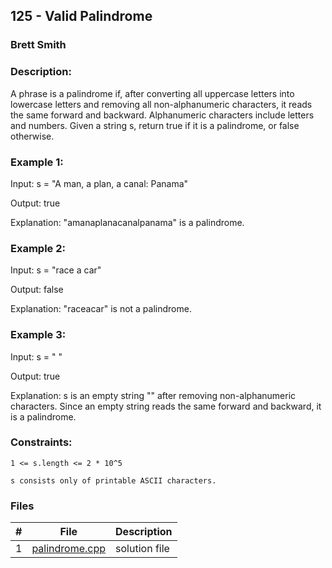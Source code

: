 ## 125 - Valid Palindrome
### Brett Smith 
### Description:

A phrase is a palindrome if, after converting all uppercase letters into lowercase letters and removing all non-alphanumeric characters, it reads the same forward and backward. Alphanumeric characters include letters and numbers. Given a string s, return true if it is a palindrome, or false otherwise.

### Example 1:

Input: s = "A man, a plan, a canal: Panama"

Output: true

Explanation: "amanaplanacanalpanama" is a palindrome.

### Example 2:

Input: s = "race a car"

Output: false

Explanation: "raceacar" is not a palindrome.

### Example 3:

Input: s = " "

Output: true

Explanation: s is an empty string "" after removing non-alphanumeric characters.
Since an empty string reads the same forward and backward, it is a palindrome.
 

### Constraints:

`1 <= s.length <= 2 * 10^5`

`s consists only of printable ASCII characters.`

### Files

|   #   | File                       | Description                                                |
| :---: | -------------------------- | ---------------------------------------------------------- |
|   1   | [palindrome.cpp](./palindrome.cpp)     | solution file                                        |